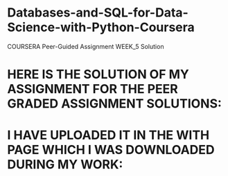 # Databases-and-SQL-for-Data-Science-with-Python-Coursera
COURSERA Peer-Guided Assignment WEEK_5 Solution

# HERE IS THE SOLUTION OF MY ASSIGNMENT FOR THE PEER GRADED ASSIGNMENT SOLUTIONS:
# I HAVE UPLOADED IT IN THE WITH PAGE WHICH I WAS DOWNLOADED DURING MY WORK: 
